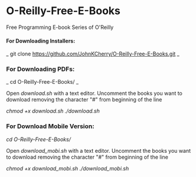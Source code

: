 # O-Reilly-Free-E-Books
Free Programming E-book Series of O'Reilly

#### For Downloading Installers:

_ git clone https://github.com/JohnKCherry/O-Reilly-Free-E-Books.git _

### For Downloading PDFs:

_ cd O-Reilly-Free-E-Books/ _

Open _download.sh_ with a text editor. Uncomment the books you want to download removing the character "#" from beginning of the line

_chmod +x download.sh_
_./download.sh_

### For Download Mobile Version:

_cd O-Reilly-Free-E-Books/_

Open _download_mobi.sh_ with a text editor. Uncomment the books you want to download removing the character "#" from beginning of the line

_chmod +x download_mobi.sh_
_./download_mobi.sh_
